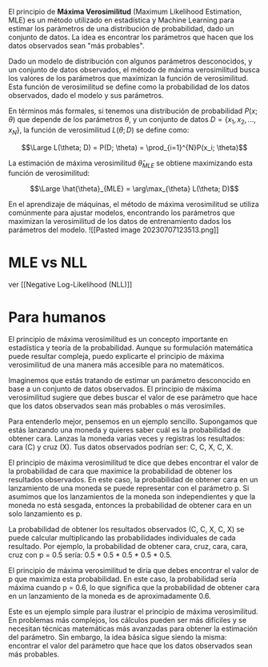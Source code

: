 
El principio de **Máxima Verosimilitud** (Maximum Likelihood Estimation, MLE) es un método utilizado en estadística y Machine Learning para estimar los parámetros de una distribución de probabilidad, dado un conjunto de datos. La idea es encontrar los parámetros que hacen que los datos observados sean "más probables".

Dado un modelo de distribución con algunos parámetros desconocidos, y un conjunto de datos observados, el método de máxima verosimilitud busca los valores de los parámetros que maximizan la función de verosimilitud. Esta función de verosimilitud se define como la probabilidad de los datos observados, dado el modelo y sus parámetros.

En términos más formales, si tenemos una distribución de probabilidad $P(x; \theta)$ que depende de los parámetros $\theta$, y un conjunto de datos $D = \{x_1, x_2, ..., x_N\}$, la función de verosimilitud $L(\theta; D)$ se define como:

$$\Large L(\theta; D) = P(D; \theta) = \prod_{i=1}^{N}P(x_i; \theta)$$

La estimación de máxima verosimilitud $\hat{\theta}_{MLE}$ se obtiene maximizando esta función de verosimilitud:

$$\Large \hat{\theta}_{MLE} = \arg\max_{\theta} L(\theta; D)$$

En el aprendizaje de máquinas, el método de máxima verosimilitud se utiliza comúnmente para ajustar modelos, encontrando los parámetros que maximizan la verosimilitud de los datos de entrenamiento dados los parámetros del modelo.
![[Pasted image 20230707123513.png]]

# MLE vs NLL

ver [[Negative Log-Likelihood (NLL)]]

# Para humanos

El principio de máxima verosimilitud es un concepto importante en estadística y teoría de la probabilidad. Aunque su formulación matemática puede resultar compleja, puedo explicarte el principio de máxima verosimilitud de una manera más accesible para no matemáticos.

Imaginemos que estás tratando de estimar un parámetro desconocido en base a un conjunto de datos observados. El principio de máxima verosimilitud sugiere que debes buscar el valor de ese parámetro que hace que los datos observados sean más probables o más verosímiles.

Para entenderlo mejor, pensemos en un ejemplo sencillo. Supongamos que estás lanzando una moneda y quieres saber cuál es la probabilidad de obtener cara. Lanzas la moneda varias veces y registras los resultados: cara (C) y cruz (X). Tus datos observados podrían ser: C, C, X, C, X.

El principio de máxima verosimilitud te dice que debes encontrar el valor de la probabilidad de cara que maximice la probabilidad de obtener los resultados observados. En este caso, la probabilidad de obtener cara en un lanzamiento de una moneda se puede representar con el parámetro p. Si asumimos que los lanzamientos de la moneda son independientes y que la moneda no está sesgada, entonces la probabilidad de obtener cara en un solo lanzamiento es p.

La probabilidad de obtener los resultados observados (C, C, X, C, X) se puede calcular multiplicando las probabilidades individuales de cada resultado. Por ejemplo, la probabilidad de obtener cara, cruz, cara, cara, cruz con p = 0.5 sería: 0.5 * 0.5 * 0.5 * 0.5 * 0.5.

El principio de máxima verosimilitud te diría que debes encontrar el valor de p que maximiza esta probabilidad. En este caso, la probabilidad sería máxima cuando p = 0.6, lo que significa que la probabilidad de obtener cara en un lanzamiento de la moneda es de aproximadamente 0.6.

Este es un ejemplo simple para ilustrar el principio de máxima verosimilitud. En problemas más complejos, los cálculos pueden ser más difíciles y se necesitan técnicas matemáticas más avanzadas para obtener la estimación del parámetro. Sin embargo, la idea básica sigue siendo la misma: encontrar el valor del parámetro que hace que los datos observados sean más probables.